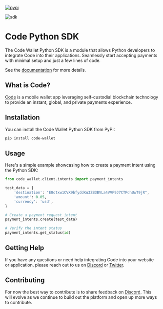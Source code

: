 [![pypi][pypi-image]][pypi-url]

[pypi-image]: https://img.shields.io/pypi/v/code-wallet.svg?style=flat
[pypi-url]: https://pypi.org/project/code-wallet/

![sdk](https://github.com/code-wallet/code-sdk-python/assets/623790/332b245d-e890-431c-8e39-22bf0e325819)

# Code Python SDK

The Code Wallet Python SDK is a module that allows Python developers to integrate Code into their applications. Seamlessly start accepting payments with minimal setup and just a few lines of code.

See the [documentation](https://code-wallet.github.io/code-sdk/docs/guide/introduction.html) for more details.

## What is Code?

[Code](https://getcode.com) is a mobile wallet app leveraging self-custodial blockchain technology to provide an instant, global, and private payments experience.

## Installation

You can install the Code Wallet Python SDK from PyPI:

```bash
pip install code-wallet
```

## Usage
Here's a simple example showcasing how to create a payment intent using the Python SDK:

```python
from code_wallet.client.intents import payment_intents

test_data = {
    'destination': "E8otxw1CVX9bfyddKu3ZB3BVLa4VVF9J7CTPdnUwT9jR",
    'amount': 0.05,
    'currency': 'usd',
}

# Create a payment request intent
payment_intents.create(test_data)

# Verify the intent status
payment_intents.get_status(id)
```

## Getting Help

If you have any questions or need help integrating Code into your website or application, please reach out to us on [Discord](https://discord.gg/DunN9aNS) or [Twitter](https://twitter.com/getcode).

##  Contributing

For now the best way to contribute is to share feedback on [Discord](https://discord.gg/DunN9aNS). This will evolve as we continue to build out the platform and open up more ways to contribute. 
